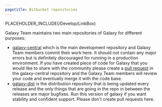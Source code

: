 ```yaml
---
pagetitle: Bitbucket repositories
---
```

PLACEHOLDER_INCLUDE(/Develop/LinkBox)


Galaxy Team maintains two main repositories of Galaxy for different purposes:

* [galaxy-central](https://bitbucket.org/galaxy/galaxy-central ) which is the main development repository and Galaxy Team members commit their work here. It should not contain any major errors but is definitely discouraged for running in a production environment. If you have created piece of code for Galaxy that you would like to share with the community please create a [pull request](https://bitbucket.org/galaxy/galaxy-central/pull-requests ) in the galaxy-central repository and the Galaxy Team members will review your code and eventually merge it with the code base.
* [galaxy-dist](https://bitbucket.org/galaxy/galaxy-dist ) is the distribution repository that is being updated every release and the only things that are going in the repo in between the releases are major bugfixes. Run this version of galaxy if you want stability and confident support. Please don't create pull requests here.
